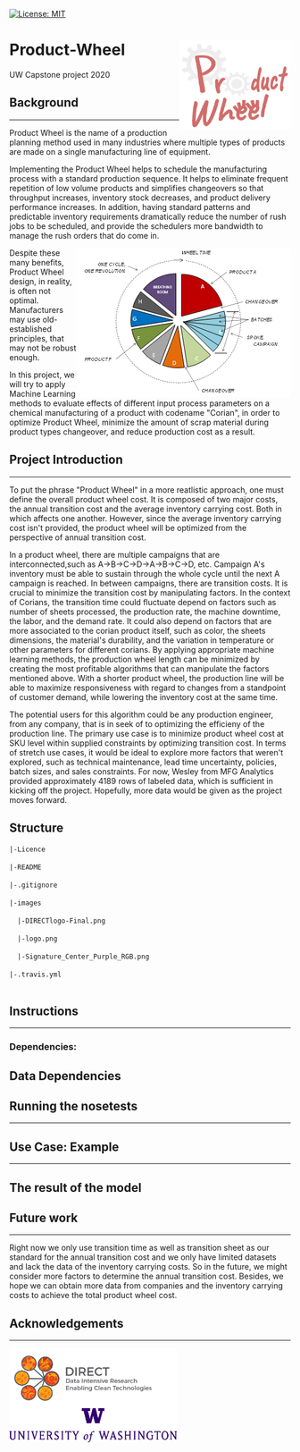 [![License: MIT](https://img.shields.io/badge/License-MIT-yellow.svg)](https://opensource.org/licenses/MIT)


# Product-Wheel <img align="right" img src="https://github.com/eng-rolebot/product-wheel/blob/master/images/logo.png" width="200">
UW Capstone project 2020



## Background
-----------
Product Wheel is the name of a production planning method used in many industries where multiple types of products are made on a single manufacturing line of equipment. 

Implementing the Product Wheel helps to schedule the manufacturing process with a standard production sequence. It helps to eliminate frequent repetition of low volume products and simplifies changeovers so that throughput increases, inventory stock decreases, and product delivery performance increases. In addition, having standard patterns and predictable inventory requirements dramatically reduce the number of rush jobs to be scheduled, and provide the schedulers more bandwidth to manage the rush orders that do come in. 

<img align="right" img src="https://github.com/eng-rolebot/product-wheel/blob/master/images/product-wheel-image.png?raw=true">

Despite these many benefits, Product Wheel design, in reality, is often not optimal. Manufacturers may use old-established principles, that may not be robust enough. 

In this project, we will try to apply Machine Learning methods to evaluate effects of different input process parameters on a chemical manufacturing of a product with codename "Corian", in order to optimize Product Wheel, minimize the amount of scrap material during product types changeover, and reduce production cost as a result.

## Project Introduction 
-----------
To put the phrase "Product Wheel" in a more reatlistic approach, one must define the overall product wheel cost. It is composed of two major costs, the annual transition cost and the average inventory carrying cost. Both in which affects one another. However, since the average inventory carrying cost isn't provided, the product wheel will be optimized from the perspective of annual transition cost.
   
In a product wheel, there are multiple campaigns that are interconnected,such as A->B->C->D->A->B->C->D, etc.  Campaign A's inventory must be able to sustain through the whole cycle until the next A campaign is reached. In between campaigns, there are transition costs. It is crucial to minimize the transition cost by manipulating factors. In the context of Corians, the transition time could fluctuate depend on factors such as number of sheets processed, the production rate, the machine downtime, the labor, and the demand rate. It could also depend on factors that are more associated to the corian product itself, such as color, the sheets dimensions, the material's durability, and the variation in temperature or other parameters for different corians. By applying appropriate machine learning methods, the production wheel length can be minimized by creating the most profitable algorithms that can manipulate the factors mentioned above. With a shorter product wheel, the production line will be able to maximize responsiveness with regard to changes from a standpoint of customer demand,  while lowering the inventory cost at the same time. 

The potential users for this algorithm could be any production engineer, from any company, that is in seek of to optimizing the efficieny of the production line. The primary use case is to minimize product wheel cost at SKU level within supplied constraints by optimizing transition cost. In terms of stretch use cases, it would be ideal to explore more factors that weren't explored, such as technical maintenance, lead time uncertainty, policies, batch sizes, and sales constraints. For now, Wesley from MFG Analytics provided approximately 4189 rows of labeled data, which is sufficient in kicking off the project. Hopefully, more data would be given as the project moves forward. 


## Structure

```
|-Licence

|-README

|-.gitignore

|-images

  |-DIRECTlogo-Final.png
  
  |-logo.png
  
  |-Signature_Center_Purple_RGB.png
  
|-.travis.yml


```

## Instructions
-----------
### Dependencies:

## Data Dependencies

## Running the nosetests
-----------

## Use Case: Example 
-----------
## The result of the model

## Future work
-----------
Right now we only use transition time as well as transition sheet as our standard for the annual transition cost and  we only have limited datasets and lack the data of the inventory carrying costs. So in the future, we might consider more factors to determine the annual transition cost. Besides, we hope we can obtain more data from companies and the inventory carrying costs to achieve the total product wheel cost.

## Acknowledgements
-----------


<img align="center" img src="https://github.com/eng-rolebot/product-wheel/blob/master/images/DIRECTlogo-Final.png?raw=true" width="300"> <img align="center" img src="https://github.com/eng-rolebot/product-wheel/blob/master/images/Signature_Center_Purple_RGB.png?raw=true" width="300">
